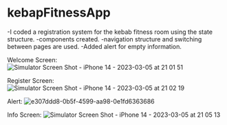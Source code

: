 # kebapFitnessApp

-I coded a registration system for the kebab fitness room using the state structure.
-components created.
-navigation structure and switching between pages are used.
-Added alert for empty information.

Welcome Screen:
![Simulator Screen Shot - iPhone 14 - 2023-03-05 at 21 01 51](https://user-images.githubusercontent.com/92800666/222978076-951f757d-1760-41a7-96a5-e7766099c425.png)

Register Screen:
![Simulator Screen Shot - iPhone 14 - 2023-03-05 at 21 02 19](https://user-images.githubusercontent.com/92800666/222978104-a45f9acd-838b-4f8b-bd95-002a31345c39.png)

Alert:
![e307ddd8-0b5f-4599-aa98-0e1fd6363686](https://user-images.githubusercontent.com/92800666/222978125-902c8d65-f4a4-450d-9962-e65dc8812d30.jpg)

Info Screen:
![Simulator Screen Shot - iPhone 14 - 2023-03-05 at 21 05 13](https://user-images.githubusercontent.com/92800666/222978142-aea6f285-54d5-4c15-b2a2-3c5e21210ad6.png)

